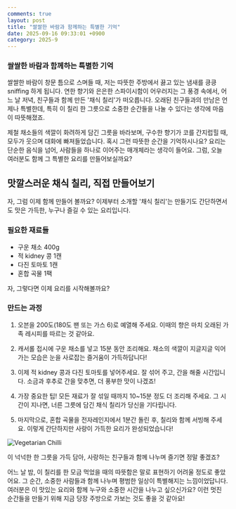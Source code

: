 ```yaml
---
comments: true
layout: post
title: "쌀쌀한 바람과 함께하는 특별한 기억"
date: 2025-09-16 09:33:01 +0900
category: 2025-9
---
```


### 쌀쌀한 바람과 함께하는 특별한 기억

쌀쌀한 바람이 창문 틈으로 스며들 때, 저는 따뜻한 주방에서 끓고 있는 냄새를 킁킁 sniffing 하게 됩니다. 연한 향기와 은은한 스파이시함이 어우러지는 그 풍경 속에서, 어느 날 저녁, 친구들과 함께 만든 '채식 칠리'가 떠오릅니다. 오래된 친구들과의 만남은 언제나 특별한데, 특히 이 칠리 한 그릇으로 소중한 순간들을 나눌 수 있다는 생각에 마음이 따뜻해졌죠.  

제철 채소들의 색깔이 화려하게 담긴 그릇을 바라보며, 구수한 향기가 코를 간지럽힐 때, 모두가 웃으며 대화에 빠져들었습니다. 혹시 그런 따뜻한 순간을 기억하시나요? 요리는 단순한 음식을 넘어, 사람들을 하나로 이어주는 매개체라는 생각이 들어요. 그럼, 오늘 여러분도 함께 그 특별한 요리를 만들어보실까요?

  

## 맛깔스러운 채식 칠리, 직접 만들어보기  

자, 그럼 이제 함께 만들어 볼까요? 이제부터 소개할 '채식 칠리'는 만들기도 간단하면서도 맛은 가득한, 누구나 즐길 수 있는 요리입니다.  

### 필요한 재료들  

- 구운 채소 400g  
- 적 kidney 콩 1캔  
- 다진 토마토 1캔  
- 혼합 곡물 1팩  

자, 그렇다면 이제 요리를 시작해볼까요?  

### 만드는 과정  

1. 오븐을 200도(180도 팬 또는 가스 6)로 예열해 주세요. 이때의 향은 마치 오래된 가족 레시피를 따르는 것 같아요.  

2. 캐서롤 접시에 구운 채소를 넣고 15분 동안 조리해요. 채소의 색깔이 지글지글 익어가는 모습은 눈을 사로잡는 즐거움이 가득하답니다!  

3. 이제 적 kidney 콩과 다진 토마토를 넣어주세요. 잘 섞어 주고, 간을 해줄 시간입니다. 소금과 후추로 간을 맞추면, 더 풍부한 맛이 나겠죠!  

4. 가장 중요한 팁! 모든 재료가 잘 섞일 때까지 10~15분 정도 더 조리해 주세요. 그 시간이 지나면, 너른 그릇에 담긴 채식 칠리가 당신을 기다립니다.  

5. 마지막으로, 혼합 곡물을 전자레인지에서 1분간 돌린 후, 칠리와 함께 서빙해 주세요. 이렇게 간단하지만 사랑이 가득한 요리가 완성되었습니다!  

![Vegetarian Chilli](https://www.themealdb.com/images/media/meals/wqurxy1511453156.jpg)  

  

이 넉넉한 한 그릇을 가득 담아, 사랑하는 친구들과 함께 나누며 즐기면 정말 좋겠죠?  

  

어느 날 밤, 이 칠리를 한 모금 먹었을 때의 따뜻함은 말로 표현하기 어려울 정도로 좋았어요. 그 순간, 소중한 사람들과 함께 나누며 평범한 일상이 특별해지는 느낌이었답니다. 여러분은 이 맛있는 요리와 함께 누구와 소중한 시간을 나누고 싶으신가요? 이런 멋진 순간들을 만들기 위해 지금 당장 주방으로 가보는 것도 좋을 것 같아요!